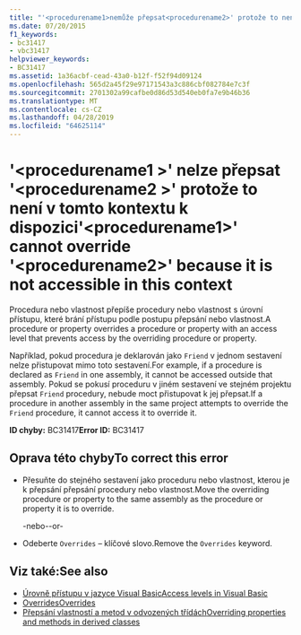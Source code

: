 ```yaml
---
title: "'<procedurename1>nemůže přepsat<procedurename2>' protože to není v tomto kontextu k dispozici"
ms.date: 07/20/2015
f1_keywords:
- bc31417
- vbc31417
helpviewer_keywords:
- BC31417
ms.assetid: 1a36acbf-cead-43a0-b12f-f52f94d09124
ms.openlocfilehash: 565d2a45f29e97171543a3c886cbf082784e7c3f
ms.sourcegitcommit: 2701302a99cafbe0d86d53d540eb0fa7e9b46b36
ms.translationtype: MT
ms.contentlocale: cs-CZ
ms.lasthandoff: 04/28/2019
ms.locfileid: "64625114"
---
```

# <a name="procedurename1-cannot-override-procedurename2-because-it-is-not-accessible-in-this-context"></a><span data-ttu-id="9098f-102">'\<procedurename1 >' nelze přepsat '\<procedurename2 >' protože to není v tomto kontextu k dispozici</span><span class="sxs-lookup"><span data-stu-id="9098f-102">'\<procedurename1>' cannot override '\<procedurename2>' because it is not accessible in this context</span></span>
<span data-ttu-id="9098f-103">Procedura nebo vlastnost přepíše procedury nebo vlastnost s úrovní přístupu, které brání přístupu podle postupu přepsání nebo vlastnost.</span><span class="sxs-lookup"><span data-stu-id="9098f-103">A procedure or property overrides a procedure or property with an access level that prevents access by the overriding procedure or property.</span></span>  
  
 <span data-ttu-id="9098f-104">Například, pokud procedura je deklarován jako `Friend` v jednom sestavení nelze přistupovat mimo toto sestavení.</span><span class="sxs-lookup"><span data-stu-id="9098f-104">For example, if a procedure is declared as `Friend` in one assembly, it cannot be accessed outside that assembly.</span></span> <span data-ttu-id="9098f-105">Pokud se pokusí proceduru v jiném sestavení ve stejném projektu přepsat `Friend` procedury, nebude moct přistupovat k jej přepsat.</span><span class="sxs-lookup"><span data-stu-id="9098f-105">If a procedure in another assembly in the same project attempts to override the `Friend` procedure, it cannot access it to override it.</span></span>  
  
 <span data-ttu-id="9098f-106">**ID chyby:** BC31417</span><span class="sxs-lookup"><span data-stu-id="9098f-106">**Error ID:** BC31417</span></span>  
  
## <a name="to-correct-this-error"></a><span data-ttu-id="9098f-107">Oprava této chyby</span><span class="sxs-lookup"><span data-stu-id="9098f-107">To correct this error</span></span>  
  
- <span data-ttu-id="9098f-108">Přesuňte do stejného sestavení jako proceduru nebo vlastnost, kterou je k přepsání přepsání procedury nebo vlastnost.</span><span class="sxs-lookup"><span data-stu-id="9098f-108">Move the overriding procedure or property to the same assembly as the procedure or property it is to override.</span></span>  
  
     <span data-ttu-id="9098f-109">-nebo-</span><span class="sxs-lookup"><span data-stu-id="9098f-109">-or-</span></span>  
  
- <span data-ttu-id="9098f-110">Odeberte `Overrides` – klíčové slovo.</span><span class="sxs-lookup"><span data-stu-id="9098f-110">Remove the `Overrides` keyword.</span></span>  
  
## <a name="see-also"></a><span data-ttu-id="9098f-111">Viz také:</span><span class="sxs-lookup"><span data-stu-id="9098f-111">See also</span></span>

- [<span data-ttu-id="9098f-112">Úrovně přístupu v jazyce Visual Basic</span><span class="sxs-lookup"><span data-stu-id="9098f-112">Access levels in Visual Basic</span></span>](../../visual-basic/programming-guide/language-features/declared-elements/access-levels.md)
- [<span data-ttu-id="9098f-113">Overrides</span><span class="sxs-lookup"><span data-stu-id="9098f-113">Overrides</span></span>](../../visual-basic/language-reference/modifiers/overrides.md)
- [<span data-ttu-id="9098f-114">Přepsání vlastností a metod v odvozených třídách</span><span class="sxs-lookup"><span data-stu-id="9098f-114">Overriding properties and methods in derived classes</span></span>](~/docs/visual-basic/programming-guide/language-features/objects-and-classes/inheritance-basics.md#overriding-properties-and-methods-in-derived-classes)
